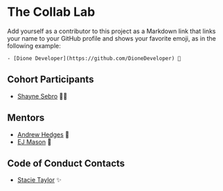 # The Collab Lab

Add yourself as a contributor to this project as a Markdown link that links your name to your GitHub profile and shows your favorite emoji, as in the following example:

    - [Dione Developer](https://github.com/DioneDeveloper) 💅

## Cohort Participants
- [Shayne Sebro](https://github.com/snsebro) 🙌🏾

## Mentors

- [Andrew Hedges](https://github.com/segdeha) 🦔
- [EJ Mason](https://github.com/mxmason) 🐧

## Code of Conduct Contacts

- [Stacie Taylor](https://github.com/stacietaylorcima) ✨
